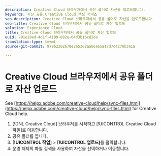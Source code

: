 ```yaml
---
description: Creative Cloud 브라우저에서 공유 폴더로 자산을 업로드합니다.
keywords: 자산 공유,Creative Cloud,핵심 서비스
seo-description: Creative Cloud 브라우저에서 공유 폴더로 자산을 업로드합니다.
seo-title: Creative Cloud 브라우저에서 공유 폴더로 자산 업로드
solution: Experience Cloud
title: Creative Cloud 브라우저에서 공유 폴더로 자산 업로드
uuid: 701e28ed-4d1f-4109-882e-64d3b16cd2da
translation-type: tm+mt
source-git-commit: 979b2202a70e2a5362aa86a65a17d7c4279b3a1a

---
```



# Creative Cloud 브라우저에서 공유 폴더로 자산 업로드

See [https://helpx.adobe.com/creative-cloud/help/sync-files.html](https://helpx.adobe.com/creative-cloud/help/sync-files.html) for Creative Cloud help.

1. [!DNL Creative Cloud] 브라우저를 시작하고 [!UICONTROL Creative Cloud 파일]로 이동합니다.
1. 공유 폴더를 엽니다.
1. **[!UICONTROL 작업]** &gt; **[!UICONTROL 업로드]**&#x200B;를 클릭합니다.
1. 운영 체제의 파일 검색을 사용하여 자산을 선택하거나 이동합니다.
